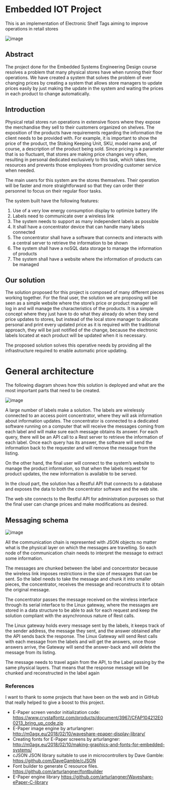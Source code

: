 # Embedded IOT Project
This is an implementation of Electronic Shelf Tags aiming to improve operations in retail stores


![image](https://user-images.githubusercontent.com/25968721/79048795-8fe77e00-7bed-11ea-9828-673706acc54b.png)



## Abstract
The project done for the Embedded Systems Engineering Design course resolves a problem that many physical stores have when running their floor operations. We have created a system that solves the problem of ever changing prices by creating a system that allows store managers to update prices easily by just making the update in the system and waiting the prices in each product to change automatically.


## Introduction
Physical retail stores run operations in extensive floors where they expose the merchandise they sell to their customers organized on shelves. The exposition of the products have requirements regarding the information the client needs to be provided with. For example, it is important to show the price of the product, the Stoking Keeping Unit, SKU, model name and, of course, a description of the product being sold. Since pricing is a parameter that is so fluctuant, that stores are making price changes very often, resulting in personal dedicated exclusively to this task, which takes time, resources and prevents those employees from providing customer service when needed. 

The main users for this system are the stores themselves. Their operation will be faster and more straightforward so that they can order their personnel to focus on their regular floor tasks.

The system built have the following features:
1. Use of a very low energy consumption display to optimize battery life
2. Labels need to communicate over a wireless link
3. The system needs to support as many independent labels as possible
4. It shall have a concentrator device that can handle many labels connected
5. The concentrator shall have a software that connects and interacts with a central server to retrieve the information to be shown
6. The system shall have a noSQL data storage to manage the information of products 
7. The system shall have a website where the information of products can be managed

## Our solution

The solution proposed for this project is composed of many different pieces working together.
For the final user, the solution we are proposing will be seen as a simple website where the store’s price or product manager will log in and will manage the characteristics of the products. It is a simple concept where they just have to do what they already do when they send price updates to stores, but instead of the local store manager to allocate personal and print every updated price as it is required with the traditional approach, they will be just notified of the change, because the electronic labels located at each product will be updated when it is necessary.

The proposed solution solves this operative needs by providing all the infrastructure required to enable automatic price updating.

# General architecture

The following diagram shows how this solution is deployed and what are the most important parts that need to be created.

![image](https://user-images.githubusercontent.com/25968721/80862404-d5262b00-8c42-11ea-83f0-0c2e9fc09b52.png)

A large number of labels make a solution. The labels are wirelessly connected to an access point concentrator, where they will ask information about information updates. The concentrator is connected to a dedicated software running on a computer that will receive the messages coming from each label and will make sure each message obtains its answer. For each query, there will be an API call to a Rest server to retrieve the information of each label. Once each query has its answer, the software will send the information back to the requester and will remove the message from the listing.

On the other hand, the final user will connect to the system’s website to manage the product information, so that when the labels request for product updates, the new information is available to be served.

In the cloud part, the solution has a Restful API that connects to a database and exposes the data to both the concentrator software and the web site.

The web site connects to the Restful API for administration purposes so that the final user can change prices and make modifications as desired.


## Messaging schema

![image](https://user-images.githubusercontent.com/25968721/80862420-f5ee8080-8c42-11ea-80e4-350dd00c70cf.png)

All the communication chain is represented with JSON objects no matter what is the physical layer on which the messages are travelling. So each node of the communication chain needs to interpret the message to extract some information.

The messages are chunked between the label and concentrator because the wireless link imposes restrictions in the size of messages that can be sent. So the label needs to take the message and chunk it into smaller pieces, the concentrator, receives the message and reconstructs it to obtain the original message.

The concentrator passes the message received on the wireless interface through its serial interface to the Linux gateway, where the messages are stored in a data structure to be able to ask for each request and keep the solution compliant with the asynchronous nature of Rest calls.

The Linux gateway holds every message sent by the labels, it keeps track of the sender address, the message they sent, and the answer obtained after the API sends back the response. The Linux Gateway will send Rest calls with each message from the labels and will get the answers, once those answers arrive, the Gateway will send the answer-back and will delete the message from its listing.

The message needs to travel again from the API, to the Label passing by the same physical layers.  That means that the response message will be chunked and reconstructed in the label again

### References

I want to thank to some projects that have been on the web and in GitHub that really helped to give a boost to this project.

* E-Paper screen vendor initialization code: https://www.crystalfontz.com/products/document/3967/CFAP104212E00213_bring_up_code.zip
* E-Paper image engine by arturlangner:
http://m0agx.eu/2018/02/10/waveshare-epaper-display-library/
* Creating fonts for E-Paper screens by arturlangner: http://m0agx.eu/2018/02/10/making-graphics-and-fonts-for-embedded-systems/
* cJSON JSON library suitable to use in microcontrollers by Dave Gamble: https://github.com/DaveGamble/cJSON
* Font builder to generate C resource files.
https://github.com/arturlangner/fontbuilder
* E-Paper engine library
https://github.com/arturlangner/Waveshare-ePaper-C-library

